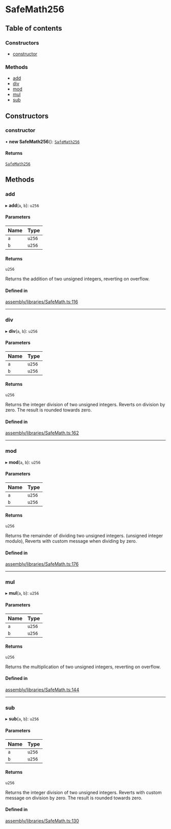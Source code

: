 # SafeMath256

## Table of contents

### Constructors

- [constructor](SafeMath256.md#constructor)

### Methods

- [add](SafeMath256.md#add)
- [div](SafeMath256.md#div)
- [mod](SafeMath256.md#mod)
- [mul](SafeMath256.md#mul)
- [sub](SafeMath256.md#sub)

## Constructors

### constructor

• **new SafeMath256**(): [`SafeMath256`](SafeMath256.md)

#### Returns

[`SafeMath256`](SafeMath256.md)

## Methods

### add

▸ **add**(`a`, `b`): `u256`

#### Parameters

| Name | Type |
| :------ | :------ |
| `a` | `u256` |
| `b` | `u256` |

#### Returns

`u256`

Returns the addition of two unsigned integers,
reverting on overflow.

#### Defined in

[assembly/libraries/SafeMath.ts:116](https://github.com/dusaprotocol/v1-core-confidencial/blob/327ce5d/assembly/libraries/SafeMath.ts#L116)

___

### div

▸ **div**(`a`, `b`): `u256`

#### Parameters

| Name | Type |
| :------ | :------ |
| `a` | `u256` |
| `b` | `u256` |

#### Returns

`u256`

Returns the integer division of two unsigned integers. Reverts on
division by zero. The result is rounded towards zero.

#### Defined in

[assembly/libraries/SafeMath.ts:162](https://github.com/dusaprotocol/v1-core-confidencial/blob/327ce5d/assembly/libraries/SafeMath.ts#L162)

___

### mod

▸ **mod**(`a`, `b`): `u256`

#### Parameters

| Name | Type |
| :------ | :------ |
| `a` | `u256` |
| `b` | `u256` |

#### Returns

`u256`

Returns the remainder of dividing two unsigned integers. (unsigned integer modulo),
Reverts with custom message when dividing by zero.

#### Defined in

[assembly/libraries/SafeMath.ts:176](https://github.com/dusaprotocol/v1-core-confidencial/blob/327ce5d/assembly/libraries/SafeMath.ts#L176)

___

### mul

▸ **mul**(`a`, `b`): `u256`

#### Parameters

| Name | Type |
| :------ | :------ |
| `a` | `u256` |
| `b` | `u256` |

#### Returns

`u256`

Returns the multiplication of two unsigned integers, reverting on
overflow.

#### Defined in

[assembly/libraries/SafeMath.ts:144](https://github.com/dusaprotocol/v1-core-confidencial/blob/327ce5d/assembly/libraries/SafeMath.ts#L144)

___

### sub

▸ **sub**(`a`, `b`): `u256`

#### Parameters

| Name | Type |
| :------ | :------ |
| `a` | `u256` |
| `b` | `u256` |

#### Returns

`u256`

Returns the integer division of two unsigned integers. Reverts with custom message on
division by zero. The result is rounded towards zero.

#### Defined in

[assembly/libraries/SafeMath.ts:130](https://github.com/dusaprotocol/v1-core-confidencial/blob/327ce5d/assembly/libraries/SafeMath.ts#L130)
